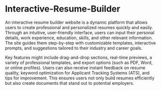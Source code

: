 # Interactive-Resume-Builder
An interactive resume builder website is a dynamic platform that allows users to create professional and personalized resumes quickly and easily. Through an intuitive, user-friendly interface, users can input their personal details, work experience, education, skills, and other relevant information. 
The site guides them step-by-step with customizable templates, interactive prompts, and suggestions tailored to their industry and career goals.

Key features might include drag-and-drop sections, real-time previews, a variety of professional templates, and export options (such as PDF, Word, or online profiles). Users can also receive instant feedback on resume quality, keyword optimization for Applicant Tracking Systems (ATS), and tips for improvement. This ensures users not only build resumes efficiently but also create documents that stand out to potential employers.
